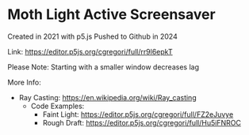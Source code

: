 # Moth Light Active Screensaver

Created in 2021 with p5.js
Pushed to Github in 2024

Link: https://editor.p5js.org/cgregori/full/rr9l6epkT

Please Note: Starting with a smaller window decreases lag

More Info:
  - Ray Casting: https://en.wikipedia.org/wiki/Ray_casting
    - Code Examples:
      - Faint Light: https://editor.p5js.org/cgregori/full/FZ2eJuvye
      - Rough Draft: https://editor.p5js.org/cgregori/full/Hu5iFNROC
